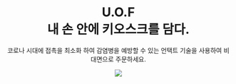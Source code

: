   <h1 align="center"><strong>U.O.F</strong><br>내 손 안에 키오스크를 담다. </h1>
<p align="center">
 코로나 시대에 접촉을 최소화 하여 감염병을 예방할 수 있는 언택트 기술을 사용하여 비대면으로 주문하세요.
</p>

<p align="center">
  <a href = "https://github.com/UOF2021/U.O.F-Mobile"><img src="https://img.shields.io/badge/MAIN REPO-UOF_MOBILE-informatoinal?style=for-the-badge"/></a>
</p>

